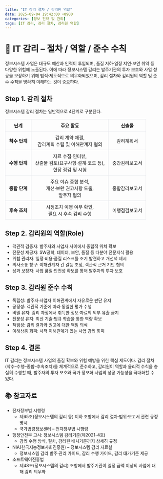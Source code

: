 ```yaml
---
title: "IT 감리 절차 / 감리원 역할"
date: 2025-09-04 19:42:00 +0900
categories: [정보 전략 및 관리]
tags: [IT 감리, 감리 절차, 감리원 역할]
---
```

<style>
table { border-collapse: collapse; width: 100%; margin: 1rem 0; font-size: 0.95rem; }
table th, table td { border: 1px solid #e5e7eb; padding: 8px 12px; text-align: center; vertical-align: middle; }
table th { font-weight: 700; }
</style>

# 🎯 IT 감리 – 절차 / 역할 / 준수 수칙

정보시스템 사업은 대규모 예산과 인력이 투입되며, 품질 저하·일정 지연·보안 취약 등 다양한 위험에 노출된다.
이에 따라 정보시스템 감리는 발주기관의 투자 보호와 사업 성공을 보장하기 위해 법적·제도적으로 의무화되었으며, 감리 절차와 감리원의 역할 및 준수 수칙을 명확히 이해하는 것이 중요하다.

## Step 1. 감리 절차

정보시스템 감리 절차는 일반적으로 4단계로 구분된다.

<table>
  <thead>
    <tr>
      <th scope="col">단계</th>
      <th scope="col">주요 활동</th>
      <th scope="col">산출물</th>
    </tr>
  </thead>
  <tbody>
    <tr>
      <th scope="row">착수 단계</th>
      <td>
        감리 계약 체결,<br>
        감리계획 수립 및 이해관계자 협의
      </td>
      <td>감리계획서</td>
    </tr>
    <tr>
      <th scope="row">수행 단계</th>
      <td>
        자료 수집·인터뷰,<br>
        산출물 검토(요구사항·설계·코드 등),<br>
        현장 점검 및 시험
      </td>
      <td>중간감리보고서</td>
    </tr>
    <tr>
      <th scope="row">종합 단계</th>
      <td>
        주요 이슈 종합 분석,<br>
        개선·보완 권고사항 도출,<br>
        발주자 협의
      </td>
      <td>종합감리보고서</td>
    </tr>
    <tr>
      <th scope="row">후속 조치</th>
      <td>
        시정조치 이행 여부 확인,<br>
        필요 시 후속 감리 수행
      </td>
      <td>이행점검보고서</td>
    </tr>
  </tbody>
</table>


## Step 2. 감리원의 역할(Role)
- 객관적 검증자: 발주자와 사업자 사이에서 중립적 위치 확보
- 전문성 제공자: SW공학, 데이터, 보안, 품질 등 다분야 전문지식 활용
- 위험 관리자: 일정·비용·품질 리스크를 조기 발견하고 개선책 제시
- 의사소통 창구: 이해관계자 간 갈등 조정, 객관적 근거 기반 협의
- 성과 보장자: 사업 품질·안전성 확보를 통해 발주자의 투자 보호

## Step 3. 감리원 준수 수칙
- 독립성: 발주자·사업자 이해관계에서 자유로운 판단 유지
- 공정성: 객관적 기준에 따라 동일한 평가 수행
- 비밀 유지: 감리 과정에서 취득한 정보·자료의 외부 유출 금지
- 전문성 유지: 최신 기술·법규 학습을 통한 역량 확보
- 책임성: 감리 결과와 권고에 대한 책임 의식
- 이해상충 회피: 사적 이해관계가 있는 사업 감리 회피

## Step 4. 결론

IT 감리는 정보시스템 사업의 품질 확보와 위험 예방을 위한 핵심 제도이다.
감리 절차(착수–수행–종합–후속조치)를 체계적으로 준수하고, 감리원이 역할과 윤리적 수칙을 충실히 수행할 때, 발주자의 투자 보호와 국가 정보화 사업의 성공 가능성을 극대화할 수 있다.

## 📚 참고자료 
- 전자정부법 시행령
  - 제65조(정보시스템의 감리 등) 이하 조항에서 감리 절차·범위·보고서 관련 규정 명시
  - 국가법령정보센터 – 전자정부법 시행령
- 행정안전부 고시: 정보시스템 감리기준(제2021-4호)
  - 감리 수행 방식, 절차, 감리원 배치기준까지 상세히 규정
- NIA(한국지능정보사회진흥원) – 정보시스템 감리 자료실
  - 정보시스템 감리 발주·관리 가이드, 감리 수행 가이드, 감리 대가기준 제공
- 소프트웨어진흥법
  - 제48조(정보시스템의 감리) 조항에서 발주기관이 일정 금액 이상의 사업에 대해 감리 의무화
